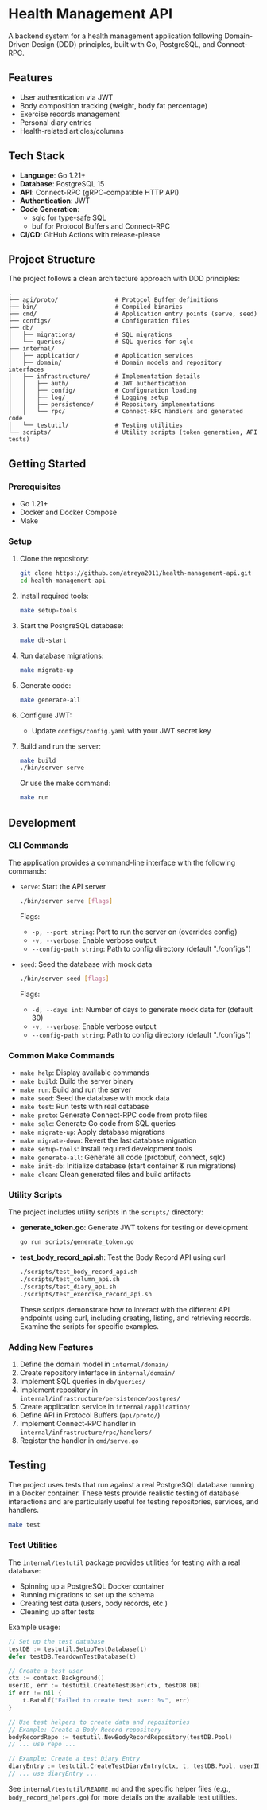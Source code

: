 # Health Management API

A backend system for a health management application following Domain-Driven Design (DDD) principles, built with Go, PostgreSQL, and Connect-RPC.

## Features

- User authentication via JWT
- Body composition tracking (weight, body fat percentage)
- Exercise records management
- Personal diary entries
- Health-related articles/columns

## Tech Stack

- **Language**: Go 1.21+
- **Database**: PostgreSQL 15
- **API**: Connect-RPC (gRPC-compatible HTTP API)
- **Authentication**: JWT
- **Code Generation**:
  - sqlc for type-safe SQL
  - buf for Protocol Buffers and Connect-RPC
- **CI/CD**: GitHub Actions with release-please

## Project Structure

The project follows a clean architecture approach with DDD principles:

```terminal
.
├── api/proto/                # Protocol Buffer definitions
├── bin/                      # Compiled binaries
├── cmd/                      # Application entry points (serve, seed)
├── configs/                  # Configuration files
├── db/
│   ├── migrations/           # SQL migrations
│   └── queries/              # SQL queries for sqlc
├── internal/
│   ├── application/          # Application services
│   ├── domain/               # Domain models and repository interfaces
│   ├── infrastructure/       # Implementation details
│   │   ├── auth/             # JWT authentication
│   │   ├── config/           # Configuration loading
│   │   ├── log/              # Logging setup
│   │   ├── persistence/      # Repository implementations
│   │   └── rpc/              # Connect-RPC handlers and generated code
│   └── testutil/             # Testing utilities
└── scripts/                  # Utility scripts (token generation, API tests)
```

## Getting Started

### Prerequisites

- Go 1.21+
- Docker and Docker Compose
- Make

### Setup

1. Clone the repository:

   ```bash
   git clone https://github.com/atreya2011/health-management-api.git
   cd health-management-api
   ```

2. Install required tools:

   ```bash
   make setup-tools
   ```

3. Start the PostgreSQL database:

   ```bash
   make db-start
   ```

4. Run database migrations:

   ```bash
   make migrate-up
   ```

5. Generate code:

   ```bash
   make generate-all
   ```

6. Configure JWT:
   - Update `configs/config.yaml` with your JWT secret key

7. Build and run the server:

   ```bash
   make build
   ./bin/server serve
   ```

   Or use the make command:

   ```bash
   make run
   ```

## Development

### CLI Commands

The application provides a command-line interface with the following commands:

- `serve`: Start the API server

  ```bash
  ./bin/server serve [flags]
  ```

  Flags:
  - `-p, --port string`: Port to run the server on (overrides config)
  - `-v, --verbose`: Enable verbose output
  - `--config-path string`: Path to config directory (default "./configs")

- `seed`: Seed the database with mock data

  ```bash
  ./bin/server seed [flags]
  ```

  Flags:
  - `-d, --days int`: Number of days to generate mock data for (default 30)
  - `-v, --verbose`: Enable verbose output
  - `--config-path string`: Path to config directory (default "./configs")

### Common Make Commands

- `make help`: Display available commands
- `make build`: Build the server binary
- `make run`: Build and run the server
- `make seed`: Seed the database with mock data
- `make test`: Run tests with real database
- `make proto`: Generate Connect-RPC code from proto files
- `make sqlc`: Generate Go code from SQL queries
- `make migrate-up`: Apply database migrations
- `make migrate-down`: Revert the last database migration
- `make setup-tools`: Install required development tools
- `make generate-all`: Generate all code (protobuf, connect, sqlc)
- `make init-db`: Initialize database (start container & run migrations)
- `make clean`: Clean generated files and build artifacts

### Utility Scripts

The project includes utility scripts in the `scripts/` directory:

- **generate_token.go**: Generate JWT tokens for testing or development

  ```bash
  go run scripts/generate_token.go
  ```

- **test_body_record_api.sh**: Test the Body Record API using curl

  ```bash
  ./scripts/test_body_record_api.sh
  ./scripts/test_column_api.sh
  ./scripts/test_diary_api.sh
  ./scripts/test_exercise_record_api.sh
  ```

  These scripts demonstrate how to interact with the different API endpoints using curl, including creating, listing, and retrieving records. Examine the scripts for specific examples.

### Adding New Features

1. Define the domain model in `internal/domain/`
2. Create repository interface in `internal/domain/`
3. Implement SQL queries in `db/queries/`
4. Implement repository in `internal/infrastructure/persistence/postgres/`
5. Create application service in `internal/application/`
6. Define API in Protocol Buffers (`api/proto/`)
7. Implement Connect-RPC handler in `internal/infrastructure/rpc/handlers/`
8. Register the handler in `cmd/serve.go`

## Testing

The project uses tests that run against a real PostgreSQL database running in a Docker container. These tests provide realistic testing of database interactions and are particularly useful for testing repositories, services, and handlers.

```bash
make test
```

### Test Utilities

The `internal/testutil` package provides utilities for testing with a real database:

- Spinning up a PostgreSQL Docker container
- Running migrations to set up the schema
- Creating test data (users, body records, etc.)
- Cleaning up after tests

Example usage:

```go
// Set up the test database
testDB := testutil.SetupTestDatabase(t)
defer testDB.TeardownTestDatabase(t)

// Create a test user
ctx := context.Background()
userID, err := testutil.CreateTestUser(ctx, testDB.DB)
if err != nil {
    t.Fatalf("Failed to create test user: %v", err)
}

// Use test helpers to create data and repositories
// Example: Create a Body Record repository
bodyRecordRepo := testutil.NewBodyRecordRepository(testDB.Pool) 
// ... use repo ...

// Example: Create a test Diary Entry
diaryEntry := testutil.CreateTestDiaryEntry(ctx, t, testDB.Pool, userID)
// ... use diaryEntry ...
```

See `internal/testutil/README.md` and the specific helper files (e.g., `body_record_helpers.go`) for more details on the available test utilities.
